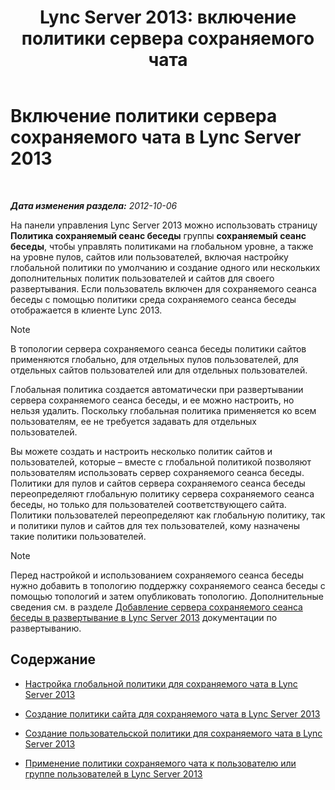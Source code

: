 ﻿---
title: 'Lync Server 2013: включение политики сервера сохраняемого чата'
TOCTitle: Включение политики сервера сохраняемого чата
ms:assetid: 87063d6c-2e38-4970-b76d-2aa15f0de29e
ms:mtpsurl: https://technet.microsoft.com/ru-ru/library/JJ205056(v=OCS.15)
ms:contentKeyID: 49310428
ms.date: 05/19/2016
mtps_version: v=OCS.15
ms.translationtype: HT
---

# Включение политики сервера сохраняемого чата в Lync Server 2013

 

_**Дата изменения раздела:** 2012-10-06_

На панели управления Lync Server 2013 можно использовать страницу **Политика сохраняемый сеанс беседы** группы **сохраняемый сеанс беседы**, чтобы управлять политиками на глобальном уровне, а также на уровне пулов, сайтов или пользователей, включая настройку глобальной политики по умолчанию и создание одного или нескольких дополнительных политик пользователей и сайтов для своего развертывания. Если пользователь включен для сохраняемого сеанса беседы с помощью политики среда сохраняемого сеанса беседы отображается в клиенте Lync 2013.

> [!note]  
> В топологии сервера сохраняемого сеанса беседы политики сайтов применяются глобально, для отдельных пулов пользователей, для отдельных сайтов пользователей или для отдельных пользователей.

Глобальная политика создается автоматически при развертывании сервера сохраняемого сеанса беседы, и ее можно настроить, но нельзя удалить. Поскольку глобальная политика применяется ко всем пользователям, ее не требуется задавать для отдельных пользователей.

Вы можете создать и настроить несколько политик сайтов и пользователей, которые – вместе с глобальной политикой позволяют пользователям использовать сервер сохраняемого сеанса беседы. Политики для пулов и сайтов сервера сохраняемого сеанса беседы переопределяют глобальную политику сервера сохраняемого сеанса беседы, но только для пользователей соответствующего сайта. Политики пользователей переопределяют как глобальную политику, так и политики пулов и сайтов для тех пользователей, кому назначены такие политики пользователей.

> [!note]  
> Перед настройкой и использованием сохраняемого сеанса беседы нужно добавить в топологию поддержку сохраняемого сеанса беседы с помощью топологий и затем опубликовать топологию. Дополнительные сведения см. в разделе <a href="lync-server-2013-adding-persistent-chat-server-to-your-deployment.md">Добавление сервера сохраняемого сеанса беседы в развертывание в Lync Server 2013</a> документации по развертыванию.

## Содержание

  - [Настройка глобальной политики для сохраняемого чата в Lync Server 2013](lync-server-2013-configure-the-global-policy-for-persistent-chat.md)

  - [Создание политики сайта для сохраняемого чата в Lync Server 2013](lync-server-2013-create-a-site-policy-for-persistent-chat.md)

  - [Создание пользовательской политики для сохраняемого чата в Lync Server 2013](lync-server-2013-create-a-user-policy-for-persistent-chat.md)

  - [Применение политики сохраняемого чата к пользователю или группе пользователей в Lync Server 2013](lync-server-2013-apply-a-persistent-chat-policy-to-a-user-or-user-group.md)

